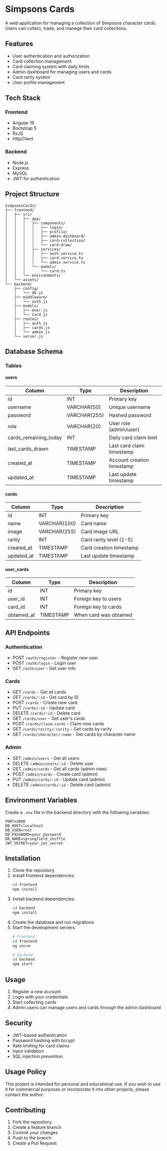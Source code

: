 # Simpsons Cards

A web application for managing a collection of Simpsons character cards. Users can collect, trade, and manage their card collections.

## Features

- User authentication and authorization
- Card collection management
- Card claiming system with daily limits
- Admin dashboard for managing users and cards
- Card rarity system
- User profile management

## Tech Stack

### Frontend
- Angular 16
- Bootstrap 5
- RxJS
- HttpClient

### Backend
- Node.js
- Express
- MySQL
- JWT for authentication

## Project Structure

```
SimpsonsCards/
├── frontend/
│   ├── src/
│   │   ├── app/
│   │   │   ├── components/
│   │   │   │   ├── login/
│   │   │   │   ├── profile/
│   │   │   │   ├── admin-dashboard/
│   │   │   │   ├── card-collection/
│   │   │   │   └── card-draw/
│   │   │   ├── services/
│   │   │   │   ├── auth.service.ts
│   │   │   │   ├── card.service.ts
│   │   │   │   └── admin.service.ts
│   │   │   └── models/
│   │   │       └── card.ts
│   │   └── environments/
│   └── assets/
└── backend/
    ├── config/
    │   └── db.js
    ├── middleware/
    │   └── auth.js
    ├── models/
    │   ├── User.js
    │   └── Card.js
    ├── routes/
    │   ├── auth.js
    │   ├── cards.js
    │   └── admin.js
    └── server.js
```

## Database Schema

### Tables

#### users
| Column            | Type        | Description                  |
|-------------------|-------------|------------------------------|
| id                | INT         | Primary key                  |
| username          | VARCHAR(50) | Unique username              |
| password          | VARCHAR(255)| Hashed password              |
| role              | VARCHAR(20) | User role (admin/user)       |
| cards_remaining_today | INT | Daily card claim limit      |
| last_cards_drawn  | TIMESTAMP   | Last card claim timestamp    |
| created_at        | TIMESTAMP   | Account creation timestamp   |
| updated_at        | TIMESTAMP   | Last update timestamp        |

#### cards
| Column            | Type        | Description                  |
|-------------------|-------------|------------------------------|
| id                | INT         | Primary key                  |
| name              | VARCHAR(100)| Card name                    |
| image             | VARCHAR(255)| Card image URL               |
| rarity            | INT         | Card rarity level (1-5)      |
| created_at        | TIMESTAMP   | Card creation timestamp      |
| updated_at        | TIMESTAMP   | Last update timestamp        |

#### user_cards
| Column            | Type        | Description                  |
|-------------------|-------------|------------------------------|
| id                | INT         | Primary key                  |
| user_id           | INT         | Foreign key to users         |
| card_id           | INT         | Foreign key to cards         |
| obtained_at       | TIMESTAMP   | When card was obtained       |

## API Endpoints

### Authentication

- POST `/auth/register` - Register new user
- POST `/auth/login` - Login user
- GET `/auth/user` - Get user info

### Cards

- GET `/cards` - Get all cards
- GET `/cards/:id` - Get card by ID
- POST `/cards` - Create new card
- PUT `/cards/:id` - Update card
- DELETE `/cards/:id` - Delete card
- GET `/cards/user` - Get user's cards
- POST `/cards/claim-cards` - Claim new cards
- GET `/cards/rarity/:rarity` - Get cards by rarity
- GET `/cards/character/:name` - Get cards by character name

### Admin

- GET `/admin/users` - Get all users
- DELETE `/admin/users/:id` - Delete user
- GET `/admin/cards` - Get all cards (admin view)
- POST `/admin/cards` - Create card (admin)
- PUT `/admin/cards/:id` - Update card (admin)
- DELETE `/admin/cards/:id` - Delete card (admin)

## Environment Variables

Create a `.env` file in the backend directory with the following variables:

```
PORT=3000
DB_HOST=localhost
DB_USER=root
DB_PASSWORD=your_password
DB_NAME=springfield_shuffle
JWT_SECRET=your_jwt_secret
```

## Installation

1. Clone the repository
2. Install frontend dependencies:
   ```bash
   cd frontend
   npm install
   ```
3. Install backend dependencies:
   ```bash
   cd backend
   npm install
   ```
4. Create the database and run migrations
5. Start the development servers:
   ```bash
   # Frontend
   cd frontend
   ng serve

   # Backend
   cd backend
   npm start
   ```

## Usage

1. Register a new account
2. Login with your credentials
3. Start collecting cards
4. Admin users can manage users and cards through the admin dashboard

## Security

- JWT-based authentication
- Password hashing with bcrypt
- Rate limiting for card claims
- Input validation
- SQL injection prevention

## Usage Policy

This project is intended for personal and educational use. If you wish to use it for commercial purposes or incorporate it into other projects, please contact the author.

## Contributing

1. Fork the repository
2. Create a feature branch
3. Commit your changes
4. Push to the branch
5. Create a Pull Request
